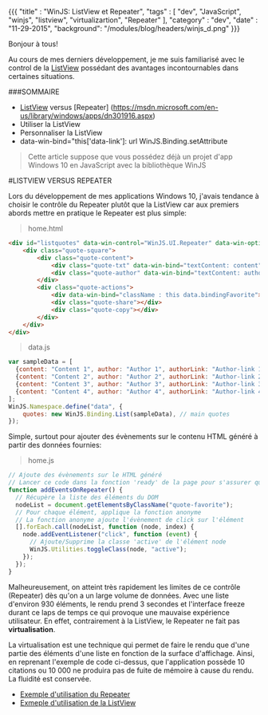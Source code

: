 {{{ "title" : "WinJS: ListView et Repeater", "tags" : [ "dev", "JavaScript", "winjs", "listview", "virtualizartion", "Repeater" ], "category" : "dev", "date" : "11-29-2015", "background": "/modules/blog/headers/winjs_d.png" }}}

Bonjour à tous!

Au cours de mes derniers développement, je me suis familiarisé avec le control de la [ListView](https://msdn.microsoft.com/en-us/library/windows/apps/br211837.aspx) possédant des avantages incontournables dans certaines situations.


###SOMMAIRE

* [ListView](https://msdn.microsoft.com/en-us/library/windows/apps/br211837.aspx) versus [Repeater] (https://msdn.microsoft.com/en-us/library/windows/apps/dn301916.aspx)
* Utiliser la ListView
* Personnaliser la ListView
* data-win-bind="this['data-link']: url WinJS.Binding.setAttribute


>Cette article suppose que vous possédez déjà un projet d'app Windows 10 en JavaScript avec la bibliothèque WinJS

#LISTVIEW VERSUS REPEATER

Lors du développement de mes applications Windows 10, j'avais tendance à choisir le contrôle du Repeater plutôt que la ListView car aux premiers abords mettre en pratique le Repeater est plus simple:

>home.html
```html
<div id="listquotes" data-win-control="WinJS.UI.Repeater" data-win-options="{data: data.quotes}">
    <div class="quote-square">
        <div class="quote-content">
            <div class="quote-txt" data-win-bind="textContent: content"></div>
            <div class="quote-author" data-win-bind="textContent: author; this['datalink']: authorLink"></div>
        </div>
        <div class="quote-actions">
            <div data-win-bind="className : this data.bindingFavorite"></div>
            <div class="quote-share"></div>
            <div class="quote-copy"></div>
        </div>
    </div>
</div>
```

>data.js
```JavaScript
var sampleData = [
  {content: "Content 1", author: "Author 1", authorLink: "Author-link 1"},
  {content: "Content 2", author: "Author 2", authorLink: "Author-link 2"},
  {content: "Content 3", author: "Author 3", authorLink: "Author-link 3"},
  {content: "Content 4", author: "Author 4", authorLink: "Author-link 4"},
];
WinJS.Namespace.define("data", {
    quotes: new WinJS.Binding.List(sampleData), // main quotes
});
```

Simple, surtout pour ajouter des évènements sur le contenu HTML généré à partir des données fournies:

>home.js
```JavaScript
// Ajoute des évènements sur le HTML généré
// Lancer ce code dans la fonction 'ready' de la page pour s'assurer que le rendu a été fait
function addEventsOnRepeater() {
  // Récupère la liste des éléments du DOM
  nodeList = document.getElementsByClassName("quote-favorite");
  // Pour chaque élément, applique la fonction anonyme
  // La fonction anonyme ajoute l'évènement de click sur l'élément
  [].forEach.call(nodeList, function (node, index) {
    node.addEventListener("click", function (event) {
      // Ajoute/Supprime la classe 'active' de l'élément node
      WinJS.Utilities.toggleClass(node, "active");
    });
  });
}
```

Malheureusement, on atteint très rapidement les limites de ce contrôle (Repeater) dès qu'on a un large volume de données.
Avec une liste d'environ 930 éléments, le rendu prend 3 secondes et l'interface freeze durant ce laps de temps ce qui provoque une mauvaise expérience utilisateur.
En effet, contrairement à la ListView, le Repeater ne fait pas **virtualisation**.

La virtualisation est une technique qui permet de faire le rendu que d'une partie des éléments d'une liste en fonction de la surface d'affichage. Ainsi, en reprenant l'exemple de code ci-dessus, que l'application possède 10 citations ou 10 000 ne produira pas de fuite de mémoire à cause du rendu. La fluidité est conservée.


* [Exemple d'utilisation du Repeater](http://winjs.azurewebsites.net/#repeater)
* [Exmeple d'utilisation de la ListView](http://winjs.azurewebsites.net/#listviewinteractions)
